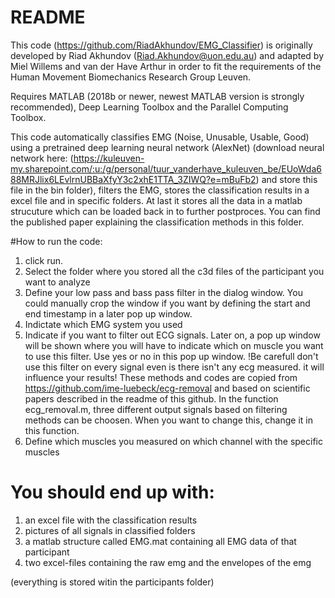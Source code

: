 # README #

This code (https://github.com/RiadAkhundov/EMG_Classifier) is originally developed by Riad Akhundov (Riad.Akhundov@uon.edu.au) and adapted by Miel Willems and van der Have Arthur in order to fit the requirements of the Human Movement Biomechanics Research Group Leuven. 

Requires MATLAB (2018b or newer, newest MATLAB version is strongly recommended), Deep Learning Toolbox and the Parallel Computing Toolbox.

This code automatically classifies EMG (Noise, Unusable, Usable, Good) using a pretrained deep learning neural network (AlexNet) (download neural network here: (https://kuleuven-my.sharepoint.com/:u:/g/personal/tuur_vanderhave_kuleuven_be/EUoWda688MRJlix6LEvlrnUBBaXfyY3c2xhE1TTA_3ZIWQ?e=mBuFb2) and store this file in the bin folder), filters the EMG, stores the classification results in a excel file and in specific folders. At last it stores all the data in a 
matlab strucuture which can be loaded back in to further postproces. You can find the published paper explaining the classification methods in this folder. 

#How to run the code: 
1) click run. 
2) Select the folder where you stored all the c3d files of the participant you want to analyze
3) Define your low pass and bass pass filter in the dialog window. You could manually crop the window if you want by defining the start and end timestamp in a later pop up window.
4) Indictate which EMG system you used
5) Indicate if you want to filter out ECG signals. Later on, a pop up window will be shown where you will have to indicate which on muscle you want to use this filter. Use yes or no in this pop up window. !Be carefull don't use this filter on every signal even is there isn't any ecg measured. it will influence your results! 
 These methods and codes are copied from https://github.com/ime-luebeck/ecg-removal and based on scientific papers described in the readme of this github.
 In the function ecg_removal.m, three different output signals based on filtering methods can be choosen. When you want to change this, change it in this function. 
5) Define which muscles you measured on which channel with the specific muscles

# You should end up with: 
1) an excel file with the classification results
2) pictures of all signals in classified folders 
3) a matlab structure called EMG.mat containing all EMG data of that participant
4) two excel-files containing the raw emg and the envelopes of the emg

(everything is stored witin the participants folder)
